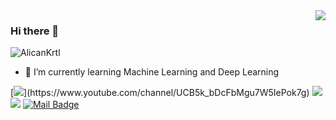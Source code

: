 <img align='right' src="https://github-readme-stats.vercel.app/api?username=AlicanKrtl&show_icons=true">

### Hi there 👋

<p align="left"> <img src="https://komarev.com/ghpvc/?username=AlicanKrtl" alt="AlicanKrtl" /> </p>

- 🌱 I’m currently learning Machine Learning and Deep Learning

<!--[![](https://img.shields.io/twitter/follow/AIicanKartaI?style=social)](https://twitter.com/AIicanKartaI)
[![](https://img.shields.io/github/followers/AlicanKrtl?style=social)](https://www.github.com/AlicanKrtl)-->

[![](https://img.shields.io/badge/youtube-%23FF0000.svg?&style=for-the-badge&logo=youtube&logoColor=white")](https://www.youtube.com/channel/UCB5k_bDcFbMgu7W5IePok7g)
[![](https://img.shields.io/badge/twitter-%231DA1F2.svg?&style=for-the-badge&logo=twitter&logoColor=white)](https://twitter.com/AIicanKartaI)
[![](https://img.shields.io/badge/linkedin-%230077B5.svg?&style=for-the-badge&logo=linkedin&logoColor=white)](https://www.linkedin.com/in/alican-kartal-a13964209/)
[![Mail Badge](https://img.shields.io/badge/krtlalican@gmail.com-c14438?style=for-the-badge&logo=Gmail&logoColor=white&link=mailto:krtlalican@gmail.com)](mailto:krtlalican@gmail.com)


<!--
**AlicanKrtl/AlicanKrtl** is a ✨ _special_ ✨ repository because its `README.md` (this file) appears on your GitHub profile.

Here are some ideas to get you started:

- 🔭 I’m currently working on ...

- 👯 I’m looking to collaborate on ...
- 🤔 I’m looking for help with ...
- 💬 Ask me about ...
 ...
- 😄 Pronouns: ...
- ⚡ Fun fact: ...
-->
